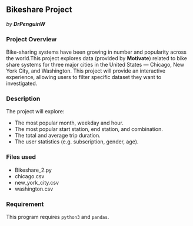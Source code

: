 ## **Bikeshare Project**
_by **DrPenguinW**_

### Project Overview
Bike-sharing systems have been growing in number and popularity across the world.This project explores data (provided by **Motivate**) related to bike share systems for three major cities in the United States —  Chicago, New York City, and Washington. This project will provide an interactive experience, allowing users to filter specific dataset they want to investigated.

### Description
The project will explore:
  * The most popular month, weekday and hour.
  * The most popular start station, end station, and combination.
  * The total and average trip duration.
  * The user statistics (e.g. subscription, gender, age).

### Files used
  * Bikeshare_2.py
  * chicago.csv
  * new_york_city.csv
  * washington.csv

### Requirement
This program requires `python3` and `pandas`.

